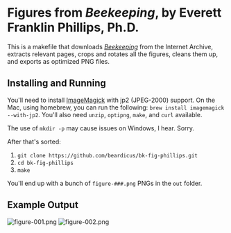 # Figures from _Beekeeping_, by Everett Franklin Phillips, Ph.D.

This is a makefile that downloads [_Beekeeping_](https://archive.org/details/beekeepingdiscus01phil) from the Internet Archive, extracts relevant pages, crops and rotates all the figures, cleans them up, and exports as optimized PNG files.

## Installing and Running

You'll need to install [ImageMagick](http://www.imagemagick.org/script/index.php) with jp2 (JPEG-2000) support. On the Mac, using homebrew, you can run the following: `brew install imagemagick --with-jp2`. You'll also need `unzip`, `optipng`, `make`, and `curl` available.

The use of `mkdir -p` may cause issues on Windows, I hear. Sorry.

After that's sorted:

1. `git clone https://github.com/beardicus/bk-fig-phillips.git`
2. `cd bk-fig-phillips`
3. `make`

You'll end up with a bunch of `figure-###.png` PNGs in the `out` folder.

## Example Output

![figure-001.png](/../examples/figure-001.png?raw=true 'Figure 1')
![figure-002.png](/../examples/figure-002.png?raw=true 'Figure 2')
